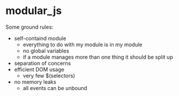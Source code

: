 # modular_js

Some ground rules:
- self-containd module
  - everything to do with my module is in my module
  - no global variables
  - if a module manages more than one thing it should be split up
- separation of concerns
- efficient DOM usage
  - very few $(selectors)
- no memory leaks
  - all events can be unbound
